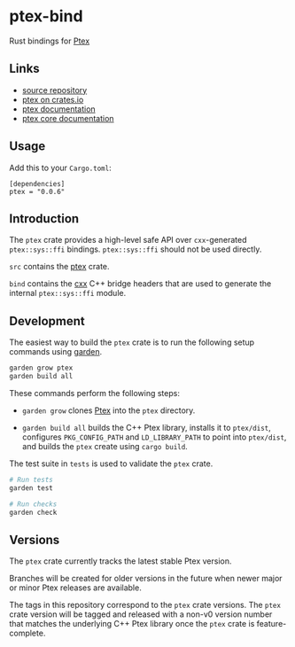 # ptex-bind

Rust bindings for [Ptex](https://github.com/wdas/ptex)

## Links

- [source repository](https://github.com/vfx-rs/ptex-bind)
- [ptex on crates.io](https://crates.io/crates/ptex/latest)
- [ptex documentation](https://docs.rs/crate/ptex/latest)
- [ptex core documentation](https://ptex.us/documentation.html)


## Usage

Add this to your `Cargo.toml`:

    [dependencies]
    ptex = "0.0.6"


## Introduction

The `ptex` crate provides a high-level safe API over `cxx`-generated `ptex::sys::ffi` bindings.
`ptex::sys::ffi` should not be used directly.

`src` contains the [ptex](https://crates.io/crates/ptex) crate.

`bind` contains the [cxx](https://cxx.rs) C++ bridge headers that are used to
generate the internal `ptex::sys::ffi` module.


## Development

The easiest way to build the `ptex` crate is to run the following
setup commands using [garden](https://gitlab.com/garden-rs/garden).

```bash
garden grow ptex
garden build all
```


These commands perform the following steps:

- `garden grow` clones [Ptex](https://github.com/wdas/ptex) into the `ptex` directory.

- `garden build all` builds the C++ Ptex library, installs it to `ptex/dist`,
  configures `PKG_CONFIG_PATH` and `LD_LIBRARY_PATH` to point into `ptex/dist`,
  and builds the `ptex` create using `cargo build`.


The test suite in `tests` is used to validate the `ptex` crate.

```bash
# Run tests
garden test

# Run checks
garden check
```

## Versions

The `ptex` crate currently tracks the latest stable Ptex version.

Branches will be created for older versions in the future when newer
major or minor Ptex releases are available.

The tags in this repository correspond to the `ptex` crate versions.
The `ptex` crate version will be tagged and released with a non-v0
version number that matches the underlying C++ Ptex library once the
`ptex` crate is feature-complete.
